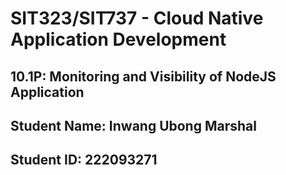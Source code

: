 # SIT323/SIT737 - Cloud Native Application Development

## 10.1P: Monitoring and Visibility of NodeJS Application

## Student Name: Inwang Ubong Marshal
## Student ID: 222093271

